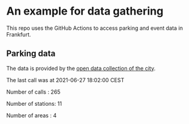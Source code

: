 # An example for data gathering

This repo uses the GitHub Actions to access parking and event data in Frankfurt.

## Parking data
The data is provided by the [open data collection of the city](https://www.offenedaten.frankfurt.de/).

The last call was at 2021-06-27 18:02:00 CEST

Number of calls   : 265

Number of stations:  11

Number of areas   :   4

